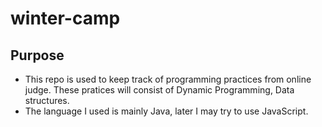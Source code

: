 # winter-camp

## Purpose 
* This repo is used to keep track of programming practices from online judge. 
  These pratices will consist of Dynamic Programming, Data structures. 
* The language I used is mainly Java, later I may try to use JavaScript. 



